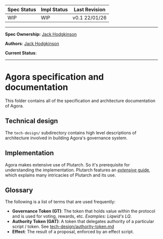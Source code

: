 | Spec Status | Impl Status    | Last Revision |
|-------------|----------------|---------------|
| WIP         |  WIP           | v0.1 22/01/26 |

--------------------

**Spec Ownership:** [Jack Hodgkinson](github.com/jhodgdev)

**Authors**: [Jack Hodgkinson](github.com/jhodgdev)

**Current Status**:

--------------------
# Agora specification and documentation

This folder contains all of the specification and architecture documentation of Agora.

## Technical design

The `tech-design/` subdirectory contains high level descriptions of architecture involved in building Agora's governance system.

## Implementation

Agora makes extensive use of Plutarch. So it's prerequisite for understanding the implementation. Plutarch features an [_extensive_ guide](https://github.com/Plutonomicon/plutarch/blob/master/docs/GUIDE.md), which explains many intricacies of Plutarch and its use.

## Glossary

The following is a list of terms that are used frequently:

- **Governance Token (GT)**: The token that holds value within the protocol and is used for voting, rewards, etc. _Examples: Liqwid's LQ_.
- **Authority Token (GAT)**: A token that delegates authority of a particular script / token. See [tech-design/authority-token.md](./tech-design/authority-tokens.md)
- **Effect**: The result of a proposal, enforced by an effect script.

